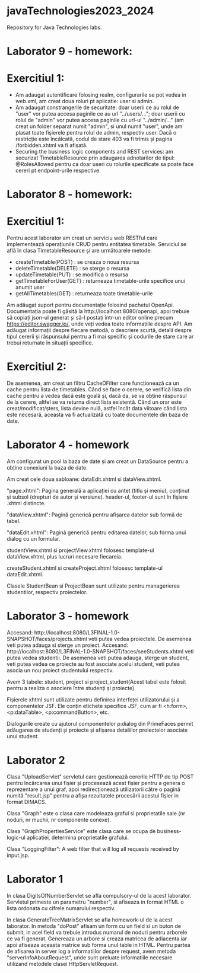 # javaTechnologies2023_2024
Repository for Java Technologies labs.

# Laborator 9 - homework:

# Exercitiul 1:
  - Am adaugat autentificare folosing realm, configurarile se pot vedea in web.xml, am creat doua roluri pt aplicatie: user si admin.
  - Am adaugat constrangerile de securitate: doar userii ce au rolul de "user" vor putea accesa paginile ce au url "../users/..."; doar userii cu rolul de "admin" vor putea accesa paginile cu url-ul "../admin/..."
  (am creat un folder separat numit "admin", si unul numit "user", unde am plasat toate fișierele pentru rolul de admin, respectiv user. Dacă o restricție este încălcată, codul de stare 403 va fi trimis și pagina /forbidden.xhtml va fi afișată.
  - Securing the business logic components and REST services: am securizat TimetableResource prin adaugarea adnotarilor de tipul: @RolesAllowed pentru ca doar useri cu rolurile specificate sa poate face cereri pt endpoint-urile respective.

# Laborator 8 - homework:
  # Exercitiul 1:
  
   Pentru acest laborator am creat un serviciu web RESTful care implementează operațiunile CRUD pentru entitatea timetable. Serviciul se află în clasa TimetableResource și are următoarele metode:
  - createTimetable(POST) : se creaza o noua resursa
  - deleteTimetable(DELETE) : se sterge o resursa
  - updateTimetable(PUT) : se modifica o resursa
  - getTimetableForUser(GET) : returneaza timetable-urile specifice unui anumit user
  - getAllTimetables(GET) : returneaza toate timetable-urile
    
Am adăugat suport pentru documentație folosind pachetul OpenApi. Documentația poate fi găsită la http://localhost:8080/openapi, apoi trebuie să copiați json-ul generat și să-l postați într-un editor online precum https://editor.swagger.io/, unde veți vedea toate 
informațiile despre API. Am adăugat informații despre fiecare metodă, o descriere scurtă, detalii despre tipul cererii și răspunsului pentru a fi mai specific și codurile de stare care ar trebui returnate în situații specifice.
  
  # Exercitiul 2:
  De asemenea, am creat un filtru CacheDFilter care funcționează ca un cache pentru lista de timetables. Când se face o cerere, se verifică lista din cache pentru a vedea dacă este goală și, dacă da, se va obține răspunsul de la cerere, altfel se va returna direct 
  lista existentă. Când un orar este creat/modificat/șters, lista devine nulă, astfel încât data viitoare când lista este necesară, aceasta va fi actualizată cu toate documentele din baza de date.

# Laborator 4 - homework

Am configurat un pool la baza de date și am creat un DataSource pentru a obține conexiuni la baza de date.

Am creat cele doua sabloane: dataEdit.xhtml si dataView.xhtml.

"page.xhtml": Pagina generală a aplicației cu antet (titlu și meniu), conținut și subsol (drepturi de autor și versiune). header-ul, footer-ul sunt în fișiere .xhtml distincte.

"dataView.xhtml": Pagină generică pentru afișarea datelor sub formă de tabel.

"dataEdit.xhtml": Pagină generică pentru editarea datelor, sub forma unui dialog cu un formular.

studentView.xhtml si projectView.xhtml folosesc template-ul dataView.xhtml, plus lucruri necesare fiecareia.

createStudent.xhtml si createProject.xhtml folosesc template-ul dataEdit.xhtml.

Clasele StudentBean si ProjectBean sunt utilizate pentru managerierea studentilor, respectiv proiectelor.

# Laborator 3 - homework

Accesand: http://localhost:8080/L3FINAL-1.0-SNAPSHOT/faces/projects.xhtml veti putea vedea proiectele. De asemenea veti putea adauga si sterge un proiect.
Accesand: http://localhost:8080/L3FINAL-1.0-SNAPSHOT/faces/seeStudents.xhtml veti putea vedea studentii. De asemenea veti putea adauga, sterge un student, veti putea vedea ce proiecte au fost asociate acelui student, veti putea asocia un nou proiect studentului respectiv.

Avem 3 tabele: student, project si project_student(Acest tabel este folosit pentru a realiza o asociere între studenți și proiecte)

Fișierele xhtml sunt utilizate pentru definirea interfeței utilizatorului și a componentelor JSF. Ele conțin etichete specifice JSF, cum ar fi <h:form>, <p:dataTable>, <p:commandButton>, etc.

Dialogurile create cu ajutorul componentelor p:dialog din PrimeFaces permit adăugarea de studenți și proiecte și afișarea detaliilor proiectelor asociate unui student.

# Laborator 2

Clasa "UploadServlet" servletul care gestionează cererile HTTP de tip POST pentru încărcarea unui fișier și procesează acest fișier pentru a genera o reprezentare a unui graf, apoi redirecționează utilizatorii către o pagină numită "result.jsp" pentru a afișa rezultatele procesării acestui fișier in format DIMACS.

Clasa "Graph" este o clasa care modeleaza graful si proprietatile sale (nr noduri, nr muchii, nr componente conexe).

Clasa "GraphPropertiesService" este clasa care se ocupa de business-logic-ul aplicatiei, determina proprietatile grafului.

Clasa "LoggingFilter": A web filter that will log all requests received by input.jsp.

# Laborator 1
In clasa DigitsOfNumberServlet se afla compulsory-ul de la acest laborator. Servletul primeste un parametru "number", si afiseaza in format HTML o lista ordonata cu cifrele numarului respectiv.

In clasa GenerateTreeMatrixServlet se afla homework-ul de la acest laborator. In metoda "doPost" afisam un form cu un field si un buton de submit, in acel field va trebuie introdus numarul de noduri pentru arborele ce va fi generat. Genereaza un arbore si creaza matricea de adiacenta iar apoi afiseaza aceasta matrice sub forma unul table in HTML. Pentru partea de afisarea in server log a informatiilor despre request, avem metoda "serverInfoAboutRequest", unde sunt preluate informatiile necesare utilizand metodele clasei HttpServletRequest. 
